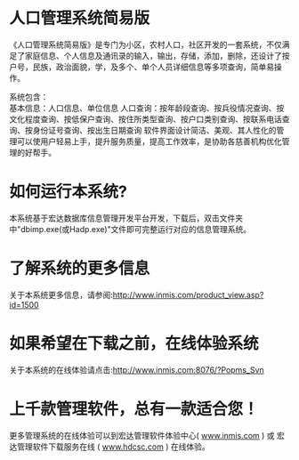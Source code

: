 # 人口管理系统简易版

《人口管理系统简易版》是专门为小区，农村人口，社区开发的一套系统，不仅满足了家庭信息、个人信息及通讯录的输入，输出，存储，添加，删除，还设计了按户号，民族，政治面貌，学，及多个、单个人员详细信息等多项查询，简单易操作。 

系统包含：   
基本信息：人口信息、单位信息 人口查询：按年龄段查询、按兵役情况查询、按文化程度查询、按低保户查询、按住所类型查询、按户口类别查询、按联系电话查询、按身份证号查询、按出生日期查询 软件界面设计简洁、美观、其人性化的管理可以使用户轻易上手，提升服务质量，提高工作效率，是协助各慈善机构优化管理的好帮手。

# 如何运行本系统?

本系统基于宏达数据库信息管理开发平台开发，下载后，双击文件夹中"dbimp.exe(或Hadp.exe)"文件即可完整运行对应的信息管理系统。

# 了解系统的更多信息

关于本系统更多信息，请参阅:http://www.inmis.com/product_view.asp?id=1500

# 如果希望在下载之前，在线体验系统

关于本系统的在线体验请点击:http://www.inmis.com:8076/?Popms_Svn

# 上千款管理软件，总有一款适合您！

更多管理系统的在线体验可以到宏达管理软件体验中心( www.inmis.com ) 或 宏达管理软件下载服务在线 ( www.hdcsc.com ) 在线体验。


